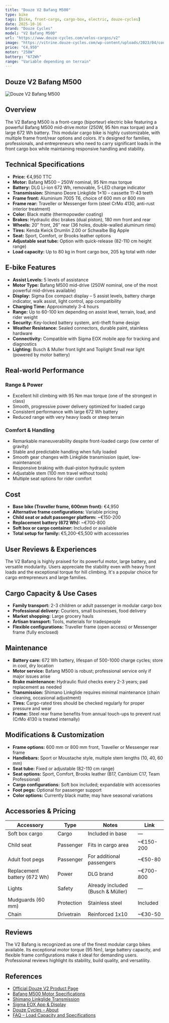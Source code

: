 ```yaml
---
title: "Douze V2 Bafang M500"
type: bike
tags: [bike, front-cargo, cargo-box, electric, douze-cycles]
date: 2025-10-16
brand: "Douze Cycles"
model: "V2 Bafang M500"
url: "https://www.douze-cycles.com/velos-cargos/v2"
image: "https://vitrine.douze-cycles.com/wp-content/uploads/2023/04/couple.svg"
price: "€4,950"
motor: "250W"
battery: "672Wh"
range: "Variable depending on terrain"
---
```


## Douze V2 Bafang M500

![Douze V2 Bafang M500](https://vitrine.douze-cycles.com/wp-content/uploads/2023/04/couple.svg)

## Overview

The V2 Bafang M500 is a front-cargo (biporteur) electric bike featuring a powerful Bafang M500 mid-drive motor (250W, 95 Nm max torque) and a large 672 Wh battery. This modular cargo bike is highly customizable, with multiple frame front/rear options and colors. It's designed for families, professionals, and entrepreneurs who need to carry significant loads in the front cargo box while maintaining responsive handling and stability.

## Technical Specifications

- **Price:** €4,950 TTC
- **Motor:** Bafang M500 – 250W nominal, 95 Nm max torque
- **Battery:** DLG Li-ion 672 Wh, removable, 5-LED charge indicator
- **Transmission:** Shimano Deore Linkglide 1×10 – cassette 11-43 teeth
- **Frame front:** Aluminium 7005 T6, choice of 600 mm or 800 mm
- **Frame rear:** Traveller or Messenger form (steel CrMo 4130, anti-rust interior treatment)
- **Color:** Black matte (thermopowder coating)
- **Brakes:** Hydraulic disc brakes (dual piston), 180 mm front and rear
- **Wheels:** 20″ front, 26″ rear (36 holes, double-walled aluminum rims)
- **Tires:** Kenda Kwick Drumlin 2.00 or Schwalbe Big Apple
- **Seat:** Sport, Comfort, or Brooks leather options
- **Adjustable seat tube:** Option with quick-release (82-110 cm height range)
- **Load capacity:** Up to 80 kg in front cargo box, 205 kg total with rider

## E-bike Features

- **Assist Levels:** 5 levels of assistance
- **Motor Type:** Bafang M500 mid-drive (250W nominal, one of the most powerful mid-drives available)
- **Display:** Sigma Eox compact display – 5 assist levels, battery charge indicator, walk assist, light control, app compatibility
- **Charging Time:** Approximately 3-4 hours
- **Range:** Up to 60-100 km depending on assist level, terrain, load, and rider weight
- **Security:** Key-locked battery system, anti-theft frame design
- **Weather Resistance:** Sealed connectors, durable paint, stainless hardware
- **Connectivity:** Compatible with Sigma EOX mobile app for tracking and diagnostics
- **Lighting:** Busch & Muller front light and Toplight Small rear light (powered by motor battery)

## Real-world Performance

### Range & Power

- Excellent hill climbing with 95 Nm max torque (one of the strongest in class)
- Smooth, progressive power delivery optimized for loaded cargo
- Consistent performance with large 672 Wh battery
- Reduced range with very heavy loads or steep terrain

### Comfort & Handling

- Remarkable maneuverability despite front-loaded cargo (low center of gravity)
- Stable and predictable handling when fully loaded
- Smooth gear changes with Linkglide transmission (quiet, low-maintenance)
- Responsive braking with dual-piston hydraulic system
- Adjustable stem (100 mm travel without tools)
- Multiple seat options for rider comfort

## Cost

- **Base bike (Traveller frame, 600mm front):** €4,950
- **Alternative frame configurations:** Variable pricing
- **Child seat or adult passenger platform:** ~€150-200
- **Replacement battery (672 Wh):** ~€700-800
- **Soft box or cargo container:** Included or available
- **Total setup for family:** €5,200-€5,500 with accessories

## User Reviews & Experiences

The V2 Bafang is highly praised for its powerful motor, large battery, and versatile modularity. Users appreciate the stability even with heavy front loads and the exceptional torque for hill climbing. It's a popular choice for cargo entrepreneurs and large families.

## Cargo Capacity & Use Cases

- **Family transport:** 2-3 children or adult passenger in modular cargo box
- **Professional delivery:** Couriers, small businesses, food delivery
- **Market shopping:** Large grocery hauls
- **Artisan transport:** Tools, materials for tradespeople
- **Flexible configurations:** Traveller frame (open access) or Messenger frame (fully enclosed)

## Maintenance

- **Battery care:** 672 Wh battery, lifespan of 500-1000 charge cycles; store in cool, dry location
- **Motor service:** Bafang M500 is robust; professional service only if major issues arise
- **Brake maintenance:** Hydraulic fluid checks every 2-3 years; pad replacement as needed
- **Transmission:** Shimano Linkglide requires minimal maintenance (chain cleaning, occasional adjustment)
- **Tires:** Cargo-rated tires should be checked regularly for proper pressure and wear
- **Frame:** Steel rear frame benefits from annual touch-ups to prevent rust (CrMo 4130 is treated internally)

## Modifications & Customization

- **Frame options:** 600 mm or 800 mm front, Traveller or Messenger rear frame
- **Handlebars:** Sport or Moustache style, multiple stem lengths (10, 40, 60 mm)
- **Seat tube:** Fixed or adjustable (82-110 cm range)
- **Seat options:** Sport, Comfort, Brooks leather (B17, Cambium C17, Team Professional)
- **Cargo configurations:** Soft box included; expandable with accessories
- **Foot pegs:** Optional for passenger support
- **Color options:** Currently black matte; may have seasonal variations

## Accessories & Pricing

| Accessory                    | Type       | Notes                             | Link      |
| ---------------------------- | ---------- | --------------------------------- | --------- |
| Soft box cargo               | Cargo      | Included in base                  | —         |
| Child seat                   | Passenger  | Fits in cargo area                | ~€150-200 |
| Adult foot pegs              | Passenger  | For additional passengers         | ~€50-80   |
| Replacement battery (672 Wh) | Power      | DLG brand                         | ~€700-800 |
| Lights                       | Safety     | Already included (Busch & Müller) | —         |
| Mudguards (60 mm)            | Protection | Stainless steel                   | Included  |
| Chain                        | Drivetrain | Reinforced 1x10                   | ~€30-50   |

## Reviews

The V2 Bafang is recognized as one of the finest modular cargo bikes available. Its exceptional motor torque (95 Nm), large battery capacity, and flexible frame configurations make it ideal for demanding users. Professional reviews highlight its stability, build quality, and versatility.

## References

- [Official Douze V2 Product Page](https://www.douze-cycles.com/velos-cargos/v2)
- [Bafang M500 Motor Specifications](https://www.bafang.com/)
- [Shimano Linkglide Transmission](https://www.shimano.com/)
- [Sigma EOX App & Display](https://www.sigmasports.com/)
- [Douze Cycles – About](https://www.douze-cycles.com/)
- [FAQ – Load Capacity and Specifications](https://www.douze-cycles.com/)
